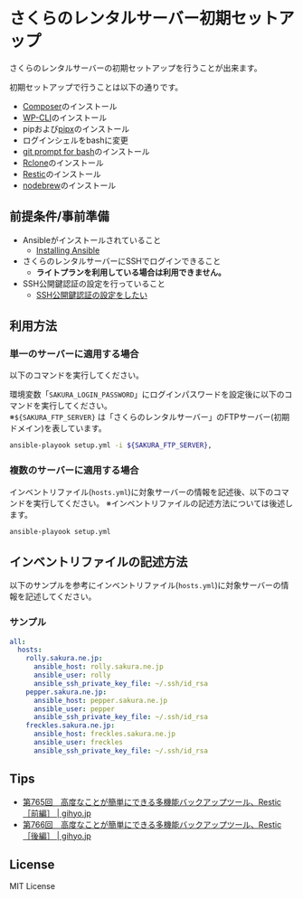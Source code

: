 さくらのレンタルサーバー初期セットアップ
==================

さくらのレンタルサーバーの初期セットアップを行うことが出来ます。

初期セットアップで行うことは以下の通りです。

* [Composer](https://getcomposer.org/)のインストール
* [WP-CLI](https://wp-cli.org/ja/)のインストール
* pipおよび[pipx](https://pipx.pypa.io/stable/)のインストール
* ログインシェルをbashに変更
* [git prompt for bash](https://github.com/magicmonty/bash-git-prompt)のインストール
* [Rclone](https://rclone.org/)のインストール
* [Restic](https://restic.net/)のインストール
* [nodebrew](https://github.com/hokaccha/nodebrew)のインストール

前提条件/事前準備
------------------

* Ansibleがインストールされていること
    * [Installing Ansible](https://docs.ansible.com/ansible/latest/installation_guide/intro_installation.html)
* さくらのレンタルサーバーにSSHでログインできること
    * **ライトプランを利用している場合は利用できません。**
* SSH公開鍵認証の設定を行っていること
    * [SSH公開鍵認証の設定をしたい](https://help.sakura.ad.jp/rs/2804/)

利用方法
------------------

### 単一のサーバーに適用する場合

以下のコマンドを実行してください。

環境変数「`SAKURA_LOGIN_PASSWORD`」にログインパスワードを設定後に以下のコマンドを実行してください。  
※`${SAKURA_FTP_SERVER}` は「さくらのレンタルサーバー」のFTPサーバー(初期ドメイン)を表しています。

```bash
ansible-playook setup.yml -i ${SAKURA_FTP_SERVER},
```

### 複数のサーバーに適用する場合

インベントリファイル(`hosts.yml`)に対象サーバーの情報を記述後、以下のコマンドを実行してください。
※インベントリファイルの記述方法については後述します。

```bash
ansible-playook setup.yml
```

インベントリファイルの記述方法
------------------

以下のサンプルを参考にインベントリファイル(`hosts.yml`)に対象サーバーの情報を記述してください。

### サンプル

```yaml
all:
  hosts:
    rolly.sakura.ne.jp:
      ansible_host: rolly.sakura.ne.jp
      ansible_user: rolly
      ansible_ssh_private_key_file: ~/.ssh/id_rsa
    pepper.sakura.ne.jp:
      ansible_host: pepper.sakura.ne.jp
      ansible_user: pepper
      ansible_ssh_private_key_file: ~/.ssh/id_rsa
    freckles.sakura.ne.jp:
      ansible_host: freckles.sakura.ne.jp
      ansible_user: freckles
      ansible_ssh_private_key_file: ~/.ssh/id_rsa
```

Tips
------------------

* [第765回　高度なことが簡単にできる多機能バックアップツール、Restic［前編］ | gihyo.jp](https://gihyo.jp/admin/serial/01/ubuntu-recipe/0765)
* [第766回　高度なことが簡単にできる多機能バックアップツール、Restic［後編］ | gihyo.jp](https://gihyo.jp/admin/serial/01/ubuntu-recipe/0766)

License
------------------

MIT License
